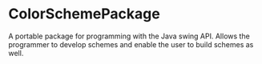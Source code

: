 # ColorSchemePackage
A portable package for programming with the Java swing API.  Allows the programmer to develop schemes and enable the user to build schemes as well.
